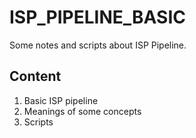 # ISP_PIPELINE_BASIC
Some notes and scripts about ISP Pipeline.
## Content
1. Basic ISP pipeline
2. Meanings of some concepts
3. Scripts
